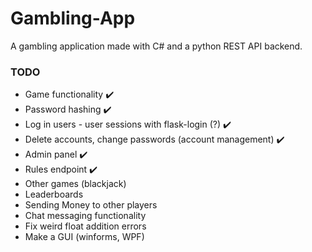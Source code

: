 # Gambling-App
A gambling application made with C# and a python REST API backend.

### TODO
- Game functionality ✔️
- Password hashing ✔️
- Log in users - user sessions with flask-login (?) ✔️
- Delete accounts, change passwords (account management) ✔️
- Admin panel ✔️
- Rules endpoint ✔️
- Other games (blackjack)
- Leaderboards
- Sending Money to other players
- Chat messaging functionality
- Fix weird float addition errors
- Make a GUI (winforms, WPF)
